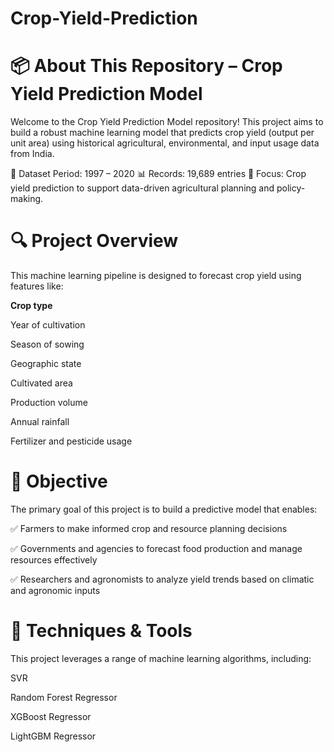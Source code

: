 # Crop-Yield-Prediction
# **📦 About This Repository – Crop Yield Prediction Model**
Welcome to the Crop Yield Prediction Model repository! This project aims to build a robust machine learning model that predicts crop yield (output per unit area) using historical agricultural, environmental, and input usage data from India.

📅 Dataset Period: 1997 – 2020
📊 Records: 19,689 entries
🌾 Focus: Crop yield prediction to support data-driven agricultural planning and policy-making.

# **🔍 Project Overview**
This machine learning pipeline is designed to forecast crop yield using features like:

**Crop type**

Year of cultivation

Season of sowing

Geographic state

Cultivated area

Production volume

Annual rainfall

Fertilizer and pesticide usage

# **🎯 Objective**
The primary goal of this project is to build a predictive model that enables:

✅ Farmers to make informed crop and resource planning decisions

✅ Governments and agencies to forecast food production and manage resources effectively

✅ Researchers and agronomists to analyze yield trends based on climatic and agronomic inputs


# **🧠 Techniques & Tools**
This project leverages a range of machine learning algorithms, including:

SVR

Random Forest Regressor

XGBoost Regressor

LightGBM Regressor
